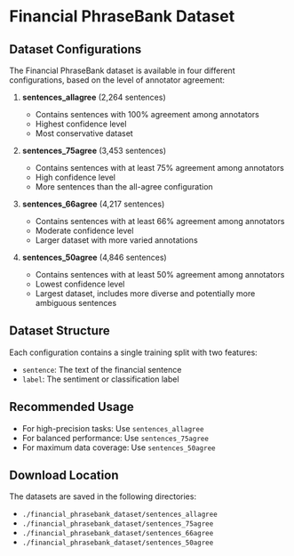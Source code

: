 # Financial PhraseBank Dataset

## Dataset Configurations

The Financial PhraseBank dataset is available in four different configurations, based on the level of annotator agreement:

1. **sentences_allagree** (2,264 sentences)
   - Contains sentences with 100% agreement among annotators
   - Highest confidence level
   - Most conservative dataset

2. **sentences_75agree** (3,453 sentences)
   - Contains sentences with at least 75% agreement among annotators
   - High confidence level
   - More sentences than the all-agree configuration

3. **sentences_66agree** (4,217 sentences)
   - Contains sentences with at least 66% agreement among annotators
   - Moderate confidence level
   - Larger dataset with more varied annotations

4. **sentences_50agree** (4,846 sentences)
   - Contains sentences with at least 50% agreement among annotators
   - Lowest confidence level
   - Largest dataset, includes more diverse and potentially more ambiguous sentences

## Dataset Structure

Each configuration contains a single training split with two features:
- `sentence`: The text of the financial sentence
- `label`: The sentiment or classification label

## Recommended Usage

- For high-precision tasks: Use `sentences_allagree`
- For balanced performance: Use `sentences_75agree`
- For maximum data coverage: Use `sentences_50agree`

## Download Location

The datasets are saved in the following directories:
- `./financial_phrasebank_dataset/sentences_allagree`
- `./financial_phrasebank_dataset/sentences_75agree`
- `./financial_phrasebank_dataset/sentences_66agree`
- `./financial_phrasebank_dataset/sentences_50agree`
